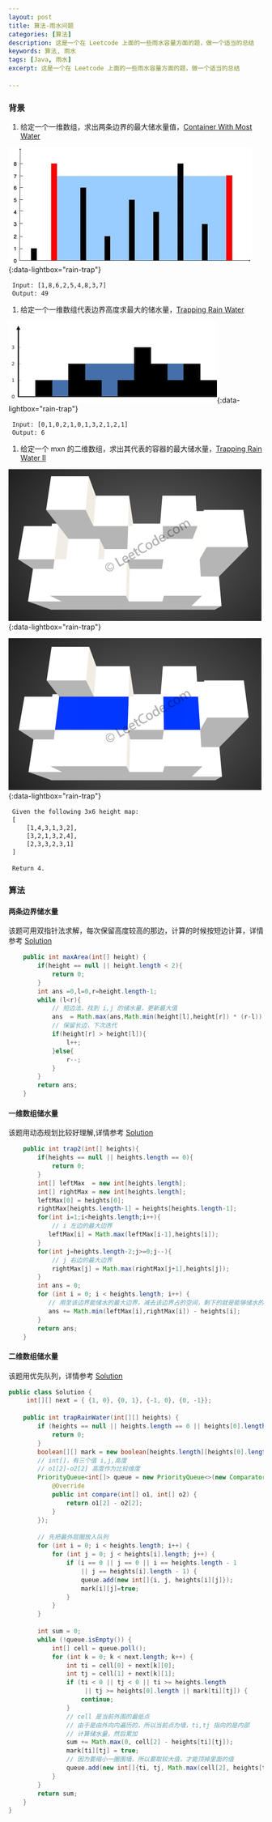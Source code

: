 ```yaml
---
layout: post
title: 算法-雨水问题
categories: [算法]
description: 这是一个在 Leetcode 上面的一些雨水容量方面的题，做一个适当的总结
keywords: 算法, 雨水
tags: [Java, 雨水]
excerpt: 这是一个在 Leetcode 上面的一些雨水容量方面的题，做一个适当的总结

---
```


### 背景


1. 给定一个一维数组，求出两条边界的最大储水量值，[Container With Most Water](https://leetcode.com/problems/container-with-most-water/description/)


[![rain-trap][img2]][img2]{:data-lightbox="rain-trap"}

   ```
    Input: [1,8,6,2,5,4,8,3,7]
    Output: 49
   ```

1. 给定一个一维数组代表边界高度求最大的储水量，[Trapping Rain Water](https://leetcode.com/problems/trapping-rain-water/description/)

[![rain-trap][img1]][img1]{:data-lightbox="rain-trap"}

   ```
    Input: [0,1,0,2,1,0,1,3,2,1,2,1]
    Output: 6
   ```

1. 给定一个 mxn 的二维数组，求出其代表的容器的最大储水量，[Trapping Rain Water II](https://leetcode.com/problems/trapping-rain-water-ii/description/)

[![rain-trap][img3]][img3]{:data-lightbox="rain-trap"}

[![rain-trap][img4]][img4]{:data-lightbox="rain-trap"}

   ```
    Given the following 3x6 height map:
    [
        [1,4,3,1,3,2],
        [3,2,1,3,2,4],
        [2,3,3,2,3,1]
    ]

    Return 4.
   ```


### 算法
#### 两条边界储水量
该题可用双指针法求解，每次保留高度较高的那边，计算的时候按短边计算，详情参考 [Solution](https://leetcode.com/problems/container-with-most-water/solution/)

```java
    public int maxArea(int[] height) {
        if(height == null || height.length < 2){
            return 0;
        }
        int ans =0,l=0,r=height.length-1;
        while (l<r){
            // 短边法，找到 i,j 的储水量，更新最大值
            ans  = Math.max(ans,Math.min(height[l],height[r]) * (r-l));
            // 保留长边，下次迭代
            if(height[r] > height[l]){
                l++;
            }else{
                r--;
            }
        }
        return ans;
    }

```

#### 一维数组储水量
该题用动态规划比较好理解,详情参考 [Solution](https://leetcode.com/problems/trapping-rain-water/solution/)

```java
    public int trap2(int[] heights){
        if(heights == null || heights.length == 0){
            return 0;
        }
        int[] leftMax  = new int[heights.length];
        int[] rightMax = new int[heights.length];
        leftMax[0] = heights[0];
        rightMax[heights.length-1] = heights[heights.length-1];
        for(int i=1;i<heights.length;i++){
            // i 左边的最大边界
           leftMax[i] = Math.max(leftMax[i-1],heights[i]);
        }
        for(int j=heights.length-2;j>=0;j--){
            // j 右边的最大边界
            rightMax[j] = Math.max(rightMax[j+1],heights[j]);
        }
        int ans = 0;
        for (int i = 0; i < heights.length; i++) {
           // 用至该边界能储水的最大边界，减去该边界占的空间，剩下的就是能够储水的空间
           ans += Math.min(leftMax[i],rightMax[i]) - heights[i];
        }
        return ans;
    }
```
#### 二维数组储水量
该题用优先队列，详情参考 [Solution](https://leetcode.com/problems/trapping-rain-water-ii/discuss/89461/Java-solution-using-PriorityQueue)

```java
public class Solution {
     int[][] next = { {1, 0}, {0, 1}, {-1, 0}, {0, -1}};

    public int trapRainWater(int[][] heights) {
        if (heights == null || heights.length == 0 || heights[0].length == 0) {
            return 0;
        }
        boolean[][] mark = new boolean[heights.length][heights[0].length];
        // int[]，有三个值 i,j,高度
        // o1[2]-o2[2] 高度作为比较维度
        PriorityQueue<int[]> queue = new PriorityQueue<>(new Comparator<int[]>() {
            @Override
            public int compare(int[] o1, int[] o2) {
                return o1[2] - o2[2];
            }
        });

        // 先把最外层圈放入队列
        for (int i = 0; i < heights.length; i++) {
            for (int j = 0; j < heights[i].length; j++) {
                if (i == 0 || j == 0 || i == heights.length - 1 
                    || j == heights[i].length - 1) {
                    queue.add(new int[]{i, j, heights[i][j]});
                    mark[i][j]=true;
                }
            }
        }

        int sum = 0;
        while (!queue.isEmpty()) {
            int[] cell = queue.poll();
            for (int k = 0; k < next.length; k++) {
                int ti = cell[0] + next[k][0];
                int tj = cell[1] + next[k][1];
                if (ti < 0 || tj < 0 || ti >= heights.length
                     || tj >= heights[0].length || mark[ti][tj]) {
                    continue;
                }
                // cell 是当前外围的最低点
                // 由于是由外向内遍历的，所以当前点为墙，ti,tj 指向的是内部
                // 计算储水量，然后累加
                sum += Math.max(0, cell[2] - heights[ti][tj]);
                mark[ti][tj] = true;
                // 因为要缩小一圈围墙，所以要取较大值，才能顶掉里面的值
                queue.add(new int[]{ti, tj, Math.max(cell[2], heights[ti][tj])});
            }
        }
        return sum;
    }
}
```



[img1]: /images/post/algorithm/rain-trap-1.png
[img2]: /images/post/algorithm/rain-trap-2.png
[img3]: /images/post/algorithm/rain-trap-3.png
[img4]: /images/post/algorithm/rain-trap-4.png
